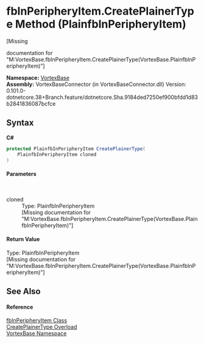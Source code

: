 # fbInPeripheryItem.CreatePlainerType Method (PlainfbInPeripheryItem)
 

\[Missing <summary> documentation for "M:VortexBase.fbInPeripheryItem.CreatePlainerType(VortexBase.PlainfbInPeripheryItem)"\]

**Namespace:**&nbsp;<a href="N_VortexBase.md">VortexBase</a><br />**Assembly:**&nbsp;VortexBaseConnector (in VortexBaseConnector.dll) Version: 0.101.0-dotnetcore.38+Branch.feature/dotnetcore.Sha.9184ded7250ef900bfdd1d83b2841836087bcfce

## Syntax

**C#**<br />
``` C#
protected PlainfbInPeripheryItem CreatePlainerType(
	PlainfbInPeripheryItem cloned
)
```


#### Parameters
&nbsp;<dl><dt>cloned</dt><dd>Type: PlainfbInPeripheryItem<br />\[Missing <param name="cloned"/> documentation for "M:VortexBase.fbInPeripheryItem.CreatePlainerType(VortexBase.PlainfbInPeripheryItem)"\]</dd></dl>

#### Return Value
Type: PlainfbInPeripheryItem<br />\[Missing <returns> documentation for "M:VortexBase.fbInPeripheryItem.CreatePlainerType(VortexBase.PlainfbInPeripheryItem)"\]

## See Also


#### Reference
<a href="T_VortexBase_fbInPeripheryItem.md">fbInPeripheryItem Class</a><br /><a href="Overload_VortexBase_fbInPeripheryItem_CreatePlainerType.md">CreatePlainerType Overload</a><br /><a href="N_VortexBase.md">VortexBase Namespace</a><br />